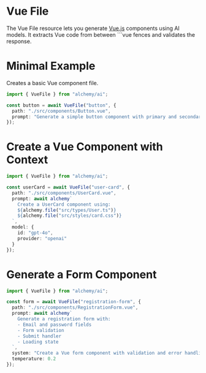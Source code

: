 # Vue File

The Vue File resource lets you generate [Vue.js](https://vuejs.org/) components using AI models. It extracts Vue code from between ```vue fences and validates the response.

# Minimal Example

Creates a basic Vue component file.

```ts
import { VueFile } from "alchemy/ai";

const button = await VueFile("button", {
  path: "./src/components/Button.vue",
  prompt: "Generate a simple button component with primary and secondary variants"
});
```

# Create a Vue Component with Context

```ts
import { VueFile } from "alchemy/ai";

const userCard = await VueFile("user-card", {
  path: "./src/components/UserCard.vue", 
  prompt: await alchemy`
    Create a UserCard component using:
    ${alchemy.file("src/types/User.ts")}
    ${alchemy.file("src/styles/card.css")}
  `,
  model: {
    id: "gpt-4o",
    provider: "openai"
  }
});
```

# Generate a Form Component

```ts
import { VueFile } from "alchemy/ai";

const form = await VueFile("registration-form", {
  path: "./src/components/RegistrationForm.vue",
  prompt: await alchemy`
    Generate a registration form with:
    - Email and password fields
    - Form validation
    - Submit handler
    - Loading state
  `,
  system: "Create a Vue form component with validation and error handling",
  temperature: 0.2
});
```